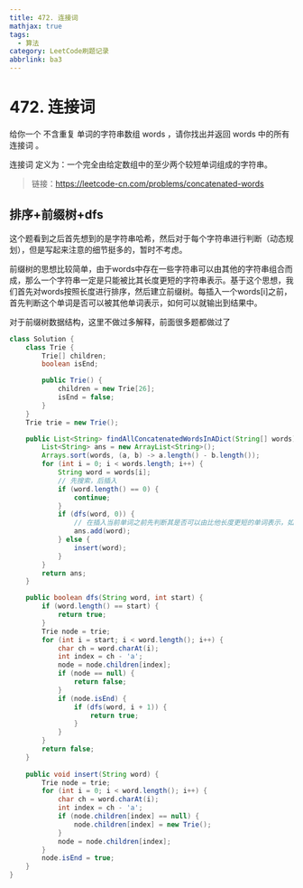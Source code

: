 ```yaml
---
title: 472. 连接词
mathjax: true
tags:
  - 算法
category: LeetCode刷题记录
abbrlink: ba3
---
```

# 472. 连接词

给你一个 不含重复 单词的字符串数组 words ，请你找出并返回 words 中的所有 连接词 。

连接词 定义为：一个完全由给定数组中的至少两个较短单词组成的字符串。

> 链接：https://leetcode-cn.com/problems/concatenated-words

<!-- more -->

## 排序+前缀树+dfs

这个题看到之后首先想到的是字符串哈希，然后对于每个字符串进行判断（动态规划），但是写起来注意的细节挺多的，暂时不考虑。

前缀树的思想比较简单，由于words中存在一些字符串可以由其他的字符串组合而成，那么一个字符串一定是只能被比其长度更短的字符串表示。基于这个思想，我们首先对words按照长度进行排序，然后建立前缀树。每插入一个words[i]之前，首先判断这个单词是否可以被其他单词表示，如何可以就输出到结果中。

对于前缀树数据结构，这里不做过多解释，前面很多题都做过了

```java
class Solution {
    class Trie {
        Trie[] children;
        boolean isEnd;

        public Trie() {
            children = new Trie[26];
            isEnd = false;
        }
    }
    Trie trie = new Trie();

    public List<String> findAllConcatenatedWordsInADict(String[] words) {
        List<String> ans = new ArrayList<String>();
        Arrays.sort(words, (a, b) -> a.length() - b.length());
        for (int i = 0; i < words.length; i++) {
            String word = words[i];
            // 先搜索，后插入
            if (word.length() == 0) {
                continue;
            }
            if (dfs(word, 0)) {
                // 在插入当前单词之前先判断其是否可以由比他长度更短的单词表示，如果不行再将其插入到字典树中
                ans.add(word);
            } else {
                insert(word);
            }
        }
        return ans;
    }

    public boolean dfs(String word, int start) {
        if (word.length() == start) {
            return true;
        }
        Trie node = trie;
        for (int i = start; i < word.length(); i++) {
            char ch = word.charAt(i);
            int index = ch - 'a';
            node = node.children[index];
            if (node == null) {
                return false;
            }
            if (node.isEnd) {
                if (dfs(word, i + 1)) {
                    return true;
                }
            }
        }
        return false;
    }
    
    public void insert(String word) {
        Trie node = trie;
        for (int i = 0; i < word.length(); i++) {
            char ch = word.charAt(i);
            int index = ch - 'a';
            if (node.children[index] == null) {
                node.children[index] = new Trie();
            }
            node = node.children[index];
        }
        node.isEnd = true;
    }
}
```



